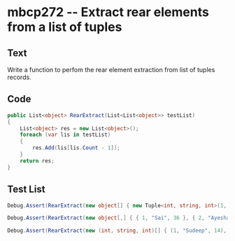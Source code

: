 # mbcp272 -- Extract rear elements from a list of tuples

## Text

Write a function to perfom the rear element extraction from list of tuples records.

## Code

```csharp
public List<object> RearExtract(List<List<object>> testList) 
{
    List<object> res = new List<object>();
    foreach (var lis in testList)
    {
        res.Add(lis[lis.Count - 1]);
    }
    return res;
}
```

## Test List

```csharp
Debug.Assert(RearExtract(new object[] { new Tuple<int, string, int>(1, "Rash", 21), new Tuple<int, string, int>(2, "Varsha", 20), new Tuple<int, string, int>(3, "Kil", 19) }).Equals(new int[] { 21, 20, 19 }));
```

```csharp
Debug.Assert(RearExtract(new object[,] { { 1, "Sai", 36 }, { 2, "Ayesha", 25 }, { 3, "Salman", 45 } }) == new int[] { 36, 25, 45 });
```

```csharp
Debug.Assert(RearExtract(new (int, string, int)[] { (1, "Sudeep", 14), (2, "Vandana", 36), (3, "Dawood", 56) }).SequenceEqual(new int[] { 14, 36, 56 }));
```
